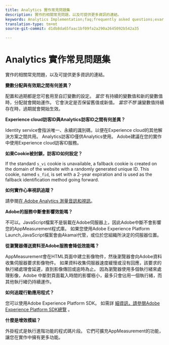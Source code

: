 ```yaml
---
title: Analytics 實作常見問題集
description: 實作的相關常見問題，以及可提供更多資訊的連結。
keywords: Analytics Implementation;faq;frequently asked questions;evar expiration;custom event visibility;timestamp;visitor id grace period;visitor id;Experience Cloud visitor id;analytics visitor id;dtm;heartbeat;cookies;tracking server;performance;javascript;data collection;s_code version;s_code debug;track link types;track video;track mobile app;first party cookie;ssl certificate;certification expiration;certificate expiration;plugins;data insertion api;500 error;500;Manage user;manage group;users;groups
translation-type: tm+mt
source-git-commit: d1db8da65faac1bf09fa2a290a2645092b542a35

---
```



# Analytics 實作常見問題集

實作的相關常見問題，以及可提供更多資訊的連結。

**變數分配與有效期之間有何差異？**

配置和過期都是您可套用至自訂變數的設定。 *當您* 有持續的變數值和新的變數值時，分配就會開始運作。 它會決定是否保留舊值或新值。 *當您不想* 讓變數值持續存在時，過期就會開始生效。

**Experience cloud訪客ID與Analytics訪客ID之間有何差異？**

Identity service會指派唯一、永續的識別碼，以便在Experience cloud的其他解決方案之間共用。 Analytics訪客ID僅供Analytics使用。 Adobe建議在您的實作中使用Experience cloud訪客ID服務。

**如果Cookie被封鎖，訪客ID如何設定？**

If the standard `s_vi` cookie is unavailable, a fallback cookie is created on the domain of the website with a randomly generated unique ID. This cookie, named `s_fid`, is set with a 2-year expiration and is used as the fallback identification method going forward.

**如何實作心率視訊追蹤？**

請參閱[在 Adobe Analytics 測量音訊和視訊](https://docs.adobe.com/content/help/en/media-analytics/using/media-overview.html)。

**Adobe的服務中斷會影響效能嗎？**

不可以。JavaScript檔案不是裝載在Adobe伺服器上，因此Adobe中斷不會影響您的AppMeasurement程式庫。 如果您使用Adobe Experience Platform Launch,JavaScript檔案會由Akamai代管，或位於您組織所決定的伺服器位置。

**從瀏覽器傳送資料至Adobe服務會降低效能嗎？**

AppMeasurement會在HTML頁面中建立影像物件，然後瀏覽器會向Adobe資料收集伺服器要求影像物件。 如果資料收集伺服器速度緩慢或沒有回應，該要求的執行緒處理會延遲，直到影像傳回或逾時為止。 因為瀏覽器使用多個執行緒來處理影像，Adobe 中斷對頁面載入時間的影響極小，最多只會佔用一個執行緒，而其他執行緒仍持續運作。

**如何追蹤行動應用程式？**

您可以使用Adobe Experience Platform SDK。 如需詳 [細資訊，請參閱Adobe Experience Platform SDK總覽](https://aep-sdks.gitbook.io/docs/) 。

**什麼是增效模組？**

外掛程式是執行進階功能的程式碼片段。 它們可擴充AppMeasurement的功能，讓您在實作中擁有更多功能。
